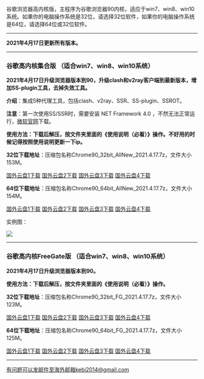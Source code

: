 谷歌浏览器高内核版，主程序为谷歌浏览器90内核，适应于win7、win8、win10系统。如果你的电脑操作系统是32位，请选择32位软件，如果你的电脑操作系统是64位，请选择64位或32位软件。

***

**2021年4月17日更新所有版本。**

***

### 谷歌高内核集合版  （适合win7、win8、win10系统）

**2021年4月17日升级浏览器版本到90，升级clash和v2ray客户端到最新版本，增加SS-plugin工具，去掉失效工具。**

**介绍**：集成5种代理工具，包括clash、v2ray、SSR、SS-plugin、SSROT。

**注意**：第一次使用SS/SSR时，需要安装 NET Framework 4.0 ，不然无法正常运行，[微软官网](https://www.microsoft.com/zh-cn/download/details.aspx?id=17718)下载。

**使用方法：下载后解压，按文件夹里面的《使用说明（必看）》操作。不好用的时候记得按照使用说明更新一下ip。**

**32位下载地址**：压缩包名称Chrome90_32bit_AllNew_2021.4.17.7z，文件大小153M。

[国外云盘1下载](http://tr101.free4444.xyz/Chrome90_32bit_AllNew_2021.4.17.7z) 
[国外云盘2下载](http://tr61.free4444.xyz/Chrome90_32bit_AllNew_2021.4.17.7z) 
[国外云盘3下载](http://tr91.free4444.xyz/Chrome90_32bit_AllNew_2021.4.17.7z) 
[国外云盘4下载](http://tr71.free4444.xyz/Chrome90_32bit_AllNew_2021.4.17.7z) 

**64位下载地址**：压缩包名称Chrome90_64bit_AllNew_2021.4.17.7z，文件大小154M。

[国外云盘1下载](http://tr101.free4444.xyz/Chrome90_64bit_AllNew_2021.4.17.7z) 
[国外云盘2下载](http://tr61.free4444.xyz/Chrome90_64bit_AllNew_2021.4.17.7z) 
[国外云盘3下载](http://tr91.free4444.xyz/Chrome90_64bit_AllNew_2021.4.17.7z) 
[国外云盘4下载](http://tr71.free4444.xyz/Chrome90_64bit_AllNew_2021.4.17.7z) 

实例图：

![](https://cdn.jsdelivr.net/gh/Alvin9999/pac2/softimag/chrome90-2.PNG)

***

### 谷歌高内核FreeGate版  （适合win7、win8、win10系统）

**2021年4月17日升级浏览器版本到90。**

**使用方法：下载后解压，按文件夹里面的《使用说明（必看）》操作。**

**32位下载地址**：压缩包名称Chrome90_32bit_FG_2021.4.17.7z，文件大小123M。

[国外云盘1下载](http://tr101.free4444.xyz/Chrome90_32bit_FG_2021.4.17.7z) 
[国外云盘2下载](http://tr71.free4444.xyz/Chrome90_32bit_FG_2021.4.17.7z) 
[国外云盘3下载](http://tr61.free4444.xyz/Chrome90_32bit_FG_2021.4.17.7z) 
[国外云盘4下载](http://tr91.free4444.xyz/Chrome90_32bit_FG_2021.4.17.7z) 

**64位下载地址**：压缩包名称Chrome90_64bit_FG_2021.4.17.7z，文件大小125M。

[国外云盘1下载](http://tr101.free4444.xyz/Chrome90_64bit_FG_2021.4.17.7z) 
[国外云盘2下载](http://tr71.free4444.xyz/Chrome90_64bit_FG_2021.4.17.7z) 
[国外云盘3下载](http://tr61.free4444.xyz/Chrome90_64bit_FG_2021.4.17.7z) 
[国外云盘4下载](http://tr91.free4444.xyz/Chrome90_64bit_FG_2021.4.17.7z) 


***

有问题可以发邮件至海外邮箱kebi2014@gmail.com